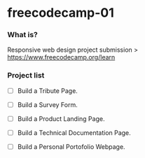 # freecodecamp-01

### What is?

Responsive web design project submission > https://www.freecodecamp.org/learn

### Project list

- [ ] Build a Tribute Page.
- [ ] Build a Survey Form.
- [ ] Build a Product Landing Page.
- [ ] Build a Technical Documentation Page.
- [ ] Build a Personal Portofolio Webpage.

